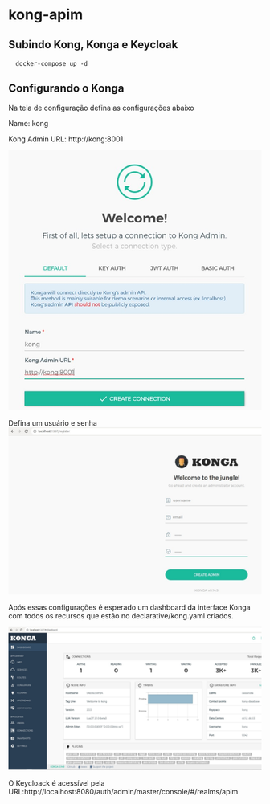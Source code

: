 # kong-apim

## Subindo Kong, Konga e Keycloak
 ```
   docker-compose up -d
```

## Configurando o Konga

Na tela de configuração defina as configurações abaixo

Name: kong

Kong Admin URL: http://kong:8001

![](welcome.jpg)

Defina um usuário e senha
![](user.jpg)

Após essas configurações é esperado um dashboard da interface Konga com todos os recursos
que estão no declarative/kong.yaml criados.

![](home.jpg)


O Keycloack é acessível pela URL:http://localhost:8080/auth/admin/master/console/#/realms/apim
